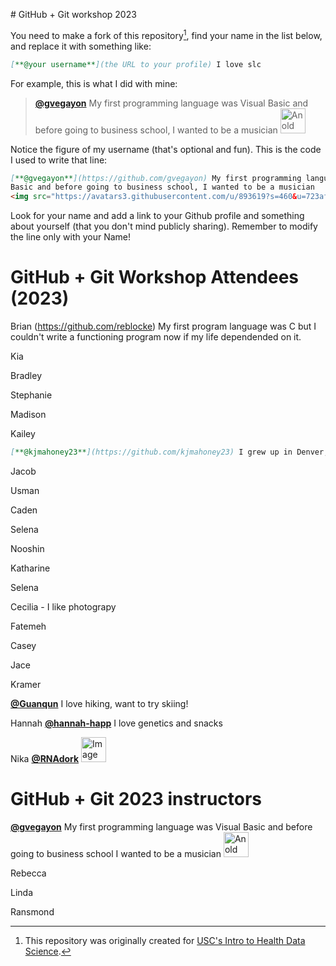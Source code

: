 \# GitHub + Git workshop 2023

You need to make a fork of this repository[^credits], find your name in the list below, and replace it with something like:

[^credits]: This repository was originally created for [USC's Intro to Health Data Science](https://github.com/USCbiostats/PM566-whoami).

```md
[**@your username**](the URL to your profile) I love slc
```

For example, this is what I did with mine:

> [**@gvegayon**](https://github.com/gvegayon) My first programming language was Visual Basic and before going to business school, I wanted to be a musician <img src="https://avatars3.githubusercontent.com/u/893619?s=460&u=723af9d8b02e277a5a91e0c179bbdf4450abec4b&v=4" alt="An old picture of me" width="40px">

Notice the figure of my username (that's optional and fun). This is the code I used to write that line:

```md
[**@gvegayon**](https://github.com/gvegayon) My first programming language was Visual
Basic and before going to business school, I wanted to be a musician
<img src="https://avatars3.githubusercontent.com/u/893619?s=460&u=723af9d8b02e277a5a91e0c179bbdf4450abec4b&v=4" alt="An old picture of me" width="40px">
```
Look for your name and add a link to your Github profile and something about
yourself (that you don't mind publicly sharing). Remember to modify the line only with your
Name!


# GitHub + Git Workshop Attendees (2023)

 
Brian (https://github.com/reblocke) My first program language was C but I couldn't write a functioning program now if my life dependended on it. 

Kia

Bradley

Stephanie

Madison

Kailey
```md
[**@kjmahoney23**](https://github.com/kjmahoney23) I grew up in Denver, Colorado. I studied environmental science in undergrad. 
```
Jacob

Usman

Caden

Selena

Nooshin

Katharine

Selena

Cecilia - I like photograpy

Fatemeh

Casey

Jace

Kramer

[**@Guanqun**](https://github.com/MaGuanqun) I love hiking, want to try skiing!

Hannah [**@hannah-happ**](https://github.com/hannah-happ) I love genetics and snacks

Nika [**@RNAdork**](https://github.com/RNAdork)
<img 
src="https://media.licdn.com/dms/image/C5603AQFZKattbUEXtA/profile-displayphoto-shrink_800_800/0/1609879959497?e=2147483647&v=beta&t=0LBYm9j8lIzwAneU4pOADxH4EnHrufXi0hWHNgSwzMA" 
alt="Image of Nika" width="40px">

# GitHub + Git 2023 instructors

[**@gvegayon**](https://github.com/gvegayon) My first programming language was Visual Basic and before going to business school I wanted to be a musician <img src="https://avatars3.githubusercontent.com/u/893619?s=460&u=723af9d8b02e277a5a91e0c179bbdf4450abec4b&v=4" alt="An old picture of me" width="40px">

Rebecca

Linda

Ransmond


